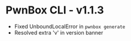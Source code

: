 # PwnBox CLI - v1.1.3

* Fixed UnboundLocalError in `pwnbox generate`
* Resolved extra 'v' in version banner
